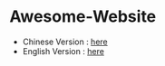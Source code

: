 # Awesome-Website

* Chinese Version  : [here](README_es.md)
* English Version  : [here](README_zh.md)

